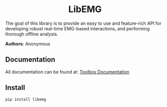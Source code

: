 <h1 align="center">LibEMG</h1>

The goal of this library is to provide an easy to use and feature-rich API for developing robust real-time EMG-based interactions, and performing thorough offline analysis.

<!-- [University of New Brunswick](https://www.unb.ca/)
[Institute of Biomedical Engineering Lab](https://www.unb.ca/ibme/) -->


**Authors**: Anonymous

## Documentation
All documentation can be found at: [Toolbox Documentation](https://<anon>.github.io/libemg)

## Install 
`pip install libemg`